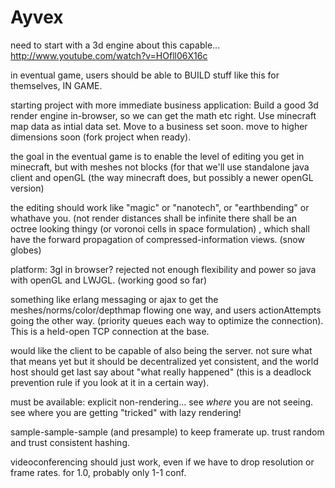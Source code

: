 Ayvex
=====


need to start with a 3d engine about this capable...
http://www.youtube.com/watch?v=HOfll06X16c

in eventual game, users should be able to BUILD stuff like this for themselves, IN GAME.

starting project with more immediate business application: Build a good 3d render engine 
in-browser, so we can get the math etc right.  Use minecraft map data as intial data set.
Move to a business set soon.  move to higher dimensions soon (fork project when ready).



the goal in the eventual game is to enable the level of editing you get in minecraft, but with meshes not blocks
(for that we'll use standalone java client and openGL (the way minecraft does, but possibly a newer openGL version)

the editing should work like "magic" or "nanotech", or "earthbending" or whathave you. (not
render distances shall be infinite
there shall be an octree looking thingy (or voronoi cells in space formulation) ,
which shall have the forward propagation of compressed-information views. (snow globes)

platform: 3gl in browser?  rejected not enough flexibility and power
  so java with openGL and LWJGL.  (working good so far)

something like erlang messaging or ajax to get the meshes/norms/color/depthmap  flowing one way, and users actionAttempts going the other way.  (priority queues each way to optimize the connection).  This is a held-open TCP connection at the base.

would like the client to be capable of also being the server.  not sure what that means yet but it should be decentralized yet consistent, and the world host should get last say about "what really happened"  (this is a deadlock prevention rule if you look at it in a certain way).

must be available: explicit non-rendering... see *where* you are not seeing. see where you are getting "tricked" with lazy rendering!

sample-sample-sample (and presample) to keep framerate up.  trust random and trust consistent hashing.

videoconferencing should just work, even if we have to drop resolution or frame rates.  for 1.0, probably only 1-1 conf.  













